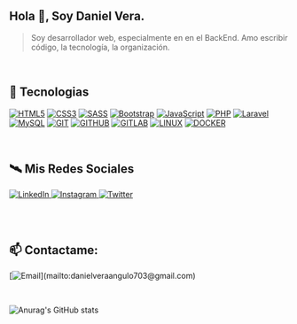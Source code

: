 ## Hola 👋, Soy Daniel Vera.

> Soy desarrollador web, especialmente en en el BackEnd. Amo escribir código, la tecnología, la organización.

<br>

## 🚀 Tecnologias

[![HTML5](https://img.shields.io/badge/HTML5-E34F26?style=for-the-badge&logo=HTML5&logoColor=white&labelColor=101010)]()
[![CSS3](https://img.shields.io/badge/CSS3-1572B6?style=for-the-badge&logo=CSS3&logoColor=white&labelColor=101010)]()
[![SASS](https://img.shields.io/badge/SASS-CF699E?style=for-the-badge&logo=SASS&logoColor=white&labelColor=101010)]()
[![Bootstrap](https://img.shields.io/badge/Bootstrap-563D7C?style=for-the-badge&logo=Bootstrap&logoColor=white&labelColor=101010)]()
[![JavaScript](https://img.shields.io/badge/JavaScript-F7DF1E?style=for-the-badge&logo=javascript&logoColor=white&labelColor=101010)]()
[![PHP](https://img.shields.io/badge/PHP-777BB4?style=for-the-badge&logo=PHP&logoColor=white&labelColor=101010)]()
[![Laravel](https://img.shields.io/badge/Laravel-FF2D20?style=for-the-badge&logo=Laravel&logoColor=white&labelColor=101010)]()
[![MySQL](https://img.shields.io/badge/MySQL-4479A1?style=for-the-badge&logo=mysql&logoColor=white&labelColor=101010)]()
[![GIT](https://img.shields.io/badge/GIT-E74A27?style=for-the-badge&logo=git&logoColor=white&labelColor=101010)]()
[![GITHUB](https://img.shields.io/badge/GITHUB-000000?style=for-the-badge&logo=github&logoColor=white&labelColor=101010)]()
[![GITLAB](https://img.shields.io/badge/GITLAB-EF6824?style=for-the-badge&logo=gitlab&logoColor=white&labelColor=101010)]()
[![LINUX](https://img.shields.io/badge/LINUX-ffffff?style=for-the-badge&logo=linux&logoColor=white&labelColor=101010)]()
[![DOCKER](https://img.shields.io/badge/DOCKER-0db7ed?style=for-the-badge&logo=docker&logoColor=white&labelColor=101010)]()

<br>

## 🛰 Mis Redes Sociales

<a href="https://www.linkedin.com/in/danielveraangulo" target="_blank">
  <img src="https://img.shields.io/badge/LinkedIn-%230077B5.svg?&style=flat-square&logo=linkedin&logoColor=white" alt="LinkedIn">
</a>

<a href="https://instagram.com/_davadev" target="_blank">
  <img src="https://img.shields.io/badge/Instagram-%23E4405F.svg?&style=flat-square&logo=instagram&logoColor=white" alt="Instagram">
</a>

<a href="https://twitter.com/_davadev" target="_blank">
  <img src="https://img.shields.io/badge/Twitter-%231877F2.svg?&style=flat-square&logo=x&logoColor=white" alt="Twitter">
</a>

<br><br>

## 📫 Contactame:

[![Email](https://img.shields.io/badge/danielveraangulo703@gmail.com-my_personal_email_(slow_response)-D14836?style=for-the-badge&logo=gmail&logoColor=white&labelColor=101010)](mailto:danielveraangulo703@gmail.com)

<br>

![Anurag's GitHub stats](https://github-readme-stats.vercel.app/api?username=Danielvera987&show_icons=true&theme=transparent)
